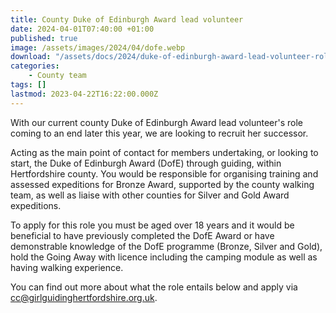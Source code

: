 ```yaml
---
title: County Duke of Edinburgh Award lead volunteer
date: 2024-04-01T07:40:00 +01:00
published: true
image: /assets/images/2024/04/dofe.webp
download: "/assets/docs/2024/duke-of-edinburgh-award-lead-volunteer-role-description.pdf"
categories: 
    - County team
tags: []
lastmod: 2023-04-22T16:22:00.000Z
---
```

With our current county Duke of Edinburgh Award lead volunteer's role coming to an end later this year, we are looking to recruit her successor.  

Acting as the main point of contact for members undertaking, or looking to start, the Duke of Edinburgh Award (DofE) through guiding, within Hertfordshire county. You would be responsible for organising training and assessed expeditions for Bronze Award, supported by the county walking team, as well as liaise with other counties for Silver and Gold Award expeditions.

To apply for this role you must be aged over 18 years and it would be beneficial to have previously completed the DofE Award or have demonstrable knowledge of the DofE programme (Bronze, Silver and Gold), hold the Going Away with licence including the camping module as well as having walking experience.

You can find out more about what the role entails below and apply via <cc@girlguidinghertfordshire.org.uk>.
